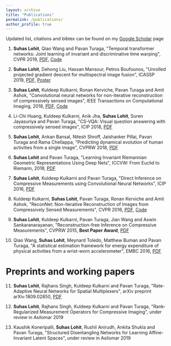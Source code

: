 ```yaml
---
layout: archive
title: "Publications"
permalink: /publications/
author_profile: true
---
```


Updated list, citations and bibtex can be found on my [Google Scholar](https://scholar.google.com/citations?user=GMRYY5cAAAAJ&hl=en) page

1. __Suhas Lohit__, Qiao Wang and Pavan Turaga, "Temporal transformer networks: Joint learning of invariant and discriminative time warping", CVPR 2019, [PDF](http://openaccess.thecvf.com/content_CVPR_2019/papers/Lohit_Temporal_Transformer_Networks_Joint_Learning_of_Invariant_and_Discriminative_Time_CVPR_2019_paper.pdf), [Code](https://github.com/suhaslohit/TTN)

2. __Suhas Lohit__, Dehong Liu, Hassan Mansour, Petros Boufounos, "Unrolled projected gradient descent for multispectral image fusion", ICASSP 2019, [PDF](https://www.merl.com/publications/docs/TR2019-010.pdf), [Poster]()

3. __Suhas Lohit__, Kuldeep Kulkarni, Ronan Kerviche, Pavan Turaga and Amit Ashok, "Convolutional neural networks for non-iterative reconstruction of compressively sensed images", IEEE Transactions on Computational Imaging, 2018, [PDF](https://ieeexplore.ieee.org/document/8379450),  [Code](https://github.com/suhaslohit/Improved-ReconNet)

4. Li-Chi Huang, Kuldeep Kulkarni, Anik Jha, __Suhas Lohit__, Suren Jayasuriya and Pavan Turaga, "CS-VQA: Visual question answering with compressively sensed images", ICIP 2018, [PDF](https://arxiv.org/abs/1806.03379)

5. __Suhas Lohit__, Ankan Bansal, Nitesh Shroff, Jaishanker Pillai, Pavan Turaga and Rama Chellappa, "Predicting dynamical evolution of human activities from a single image", CVPRW 2018, [PDF](http://openaccess.thecvf.com/content_cvpr_2018_workshops/papers/w10/Lohit_Predicting_Dynamical_Evolution_CVPR_2018_paper.pdf)

6. __Suhas Lohit__ and Pavan Turaga, "Learning Invariant Riemannian Geometric Representations Using Deep Nets", ICCVW: From Euclid to Riemann, 2018, [PDF](http://openaccess.thecvf.com/content_ICCV_2017_workshops/papers/w21/Lohit_Learning_Invariant_Riemannian_ICCV_2017_paper.pdf)

7. __Suhas Lohit__, Kuldeep Kulkarni and Pavan Turaga, "Direct Inference on Compressive Measurements using Convolutional Neural Networks", ICIP 2016, [PDF](https://ieeexplore.ieee.org/document/7532691)

8. Kuldeep Kulkarni, __Suhas Lohit__, Pavan Turaga, Ronan Kerviche and Amit Ashok, "ReconNet: Non-iterative Reconstruction of Images from Compressively Sensed Measurements", CVPR 2016, [PDF](http://openaccess.thecvf.com/content_cvpr_2016/papers/Kulkarni_ReconNet_Non-Iterative_Reconstruction_CVPR_2016_paper.pdf), [Code](https://github.com/KuldeepKulkarni/ReconNet)

9. __Suhas Lohit__, Kuldeep Kulkarni, Pavan Turaga, Jian Wang and Aswin Sankaranarayanan, "Reconstruction-free Inference on Compressive Measurements", CVPRW 2015, **Best Paper Award**, [PDF](http://openaccess.thecvf.com/content_cvpr_workshops_2015/W10/papers/Lohit_Reconstruction-Free_Inference_on_2015_CVPR_paper.pdf)

10. Qiao Wang, __Suhas Lohit__, Meynard Toledo, Matthew Buman and Pavan Turaga, "A statistical estimation framework for energy expenditure of physical activities from a wrist-worn accelerometer", EMBC 2016, [PDF](https://ieeexplore.ieee.org/document/7591270)

# Preprints and working papers

11. __Suhas Lohit__, Rajhans Singh, Kuldeep Kulkarni and Pavan Turaga, "Rate-Adaptive Neural Networks for Spatial Multiplexers", arXiv preprint arXiv:1809.02850, [PDF](https://arxiv.org/abs/1809.02850)

12. __Suhas Lohit__, Rajhans Singh, Kuldeep Kulkarni and Pavan Turaga, "Rank-Regularized Measurement Operators for Compressive Imaging", under review in Asilomar 2019

13. Kaushik Koneripalli, __Suhas Lohit__, Rushil Anirudh, Ankita Shukla and Pavan Turaga, "Structured Disentangling Networks for Learning Affine-Invariant Latent Spaces", under review in Asilomar 2019
